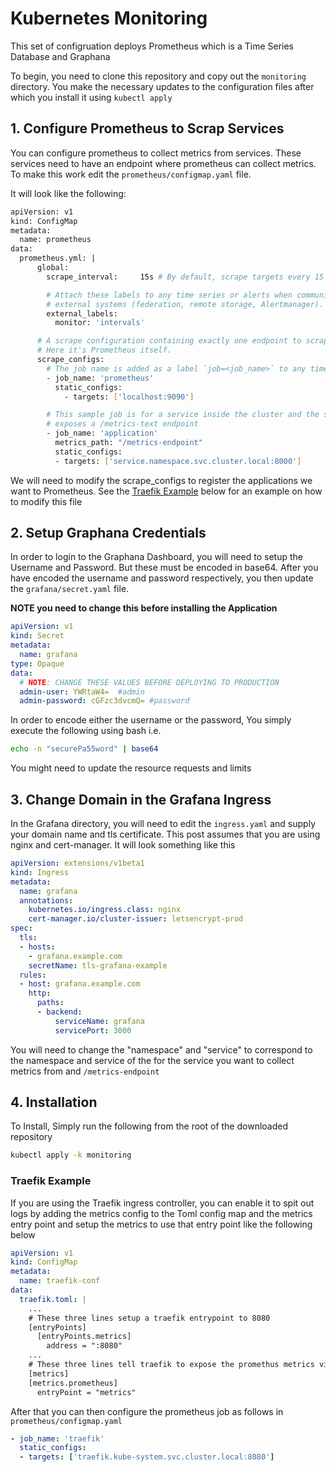 # Kubernetes Monitoring

This set of configruation deploys Prometheus which is a Time Series Database and Graphana

To begin, you need to clone this repository and copy out the `monitoring` directory. You make the necessary updates to the configuration files after which you install it using `kubectl apply`

## 1. Configure Prometheus to Scrap Services
You can configure prometheus to collect metrics from services. These services need to have an endpoint where prometheus can collect metrics. To make this work edit the `prometheus/configmap.yaml` file.

It will look like the following:

```bash
apiVersion: v1
kind: ConfigMap
metadata:
  name: prometheus
data:
  prometheus.yml: |
      global:
        scrape_interval:     15s # By default, scrape targets every 15 seconds.

        # Attach these labels to any time series or alerts when communicating with
        # external systems (federation, remote storage, Alertmanager).
        external_labels:
          monitor: 'intervals'

      # A scrape configuration containing exactly one endpoint to scrape:
      # Here it's Prometheus itself.
      scrape_configs:
        # The job name is added as a label `job=<job_name>` to any timeseries scraped from this config.
        - job_name: 'prometheus'
          static_configs:
            - targets: ['localhost:9090']

        # This sample job is for a service inside the cluster and the service
        # exposes a /metrics-text endpoint
        - job_name: 'application'
          metrics_path: "/metrics-endpoint"
          static_configs:
          - targets: ['service.namespace.svc.cluster.local:8000']
```

We will need to modify the scrape_configs to register the applications we want to Prometheus. See the [Traefik Example](#traefik-example) below for an example on how to modify this file

## 2. Setup Graphana Credentials

In order to login to the Graphana Dashboard, you will need to setup the Username and Password. But these must be encoded in base64. After you have encoded the username and password respectively, you then update the `grafana/secret.yaml` file.

**NOTE you need to change this before installing the Application**

```yaml
apiVersion: v1
kind: Secret
metadata:
  name: grafana
type: Opaque
data:
  # NOTE: CHANGE THESE VALUES BEFORE DEPLOYING TO PRODUCTION
  admin-user: YWRtaW4=  #admin
  admin-password: cGFzc3dvcmQ= #password
```

In order to encode either the username or the password, You simply execute the following using bash i.e.

```bash
echo -n "securePa55word" | base64
```

You might need to update the resource requests and limits

## 3. Change Domain in the Grafana Ingress

In the Grafana directory, you will need to edit the `ingress.yaml` and supply your domain name and tls certificate. This post assumes that you are using nginx and cert-manager. It will look something like this

```yaml
apiVersion: extensions/v1beta1
kind: Ingress
metadata:
  name: grafana
  annotations:
    kubernetes.io/ingress.class: nginx
    cert-manager.io/cluster-issuer: letsencrypt-prod
spec:
  tls:
  - hosts:
    - grafana.example.com
    secretName: tls-grafana-example
  rules:
  - host: grafana.example.com
    http:
      paths:
      - backend:
          serviceName: grafana
          servicePort: 3000
```



You will need to change the "namespace" and "service" to correspond to the namespace and service of the for the service you want to collect metrics from and `/metrics-endpoint`

## 4. Installation
To Install, Simply run the following from the root of the downloaded repository

```bash
kubectl apply -k monitoring
```

### Traefik Example
If you are using the Traefik ingress controller, you can enable it to spit out logs by adding the metrics config to the Toml config map and the metrics entry point and setup the metrics to use that entry point like the following below

```yaml
apiVersion: v1
kind: ConfigMap
metadata:
  name: traefik-conf
data:
  traefik.toml: |
    ...
    # These three lines setup a traefik entrypoint to 8080
    [entryPoints]
      [entryPoints.metrics]
        address = ":8080"
    ...
    # These three lines tell traefik to expose the promethus metrics via the metrics entrypoint
    [metrics]
    [metrics.prometheus]
      entryPoint = "metrics"
```

After that you can then configure the prometheus job as follows in `prometheus/configmap.yaml`

```yaml
- job_name: 'traefik'
  static_configs:
  - targets: ['traefik.kube-system.svc.cluster.local:8080']
```
